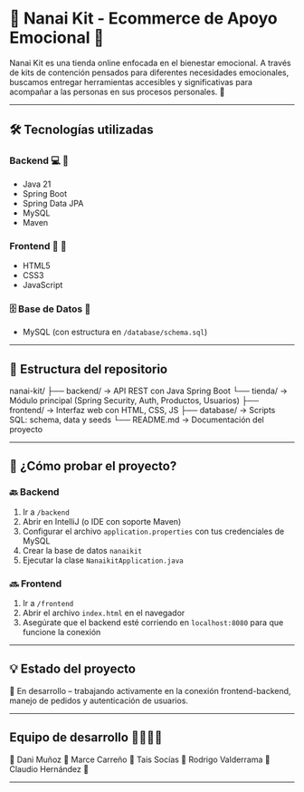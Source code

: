# 🪻 Nanai Kit - Ecommerce de Apoyo Emocional 🪻

Nanai Kit es una tienda online enfocada en el bienestar emocional. A través de kits de contención pensados para diferentes necesidades emocionales, buscamos entregar herramientas accesibles y significativas para acompañar a las personas en sus procesos personales. 💖

---

## 🛠️ Tecnologías utilizadas

### Backend 💻 🪻
- Java 21
- Spring Boot 
- Spring Data JPA
- MySQL
- Maven

### Frontend 🎨 🪻
- HTML5
- CSS3
- JavaScript

### 🗄️ Base de Datos 🪻
- MySQL (con estructura en `/database/schema.sql`)

---

## 📁 Estructura del repositorio

nanai-kit/
├── backend/ → API REST con Java Spring Boot
        └── tienda/ → Módulo principal (Spring Security, Auth, Productos, Usuarios)
├── frontend/ → Interfaz web con HTML, CSS, JS
├── database/ → Scripts SQL: schema, data y seeds
└── README.md → Documentación del proyecto

---

## 🧪 ¿Cómo probar el proyecto?

### 🔙 Backend
1. Ir a `/backend`
2. Abrir en IntelliJ (o IDE con soporte Maven)
3. Configurar el archivo `application.properties` con tus credenciales de MySQL
4. Crear la base de datos `nanaikit`
5. Ejecutar la clase `NanaikitApplication.java`

### 🔜 Frontend
1. Ir a `/frontend`
2. Abrir el archivo `index.html` en el navegador
3. Asegúrate que el backend esté corriendo en `localhost:8080` para que funcione la conexión

---

## 💡 Estado del proyecto

🚧 En desarrollo – trabajando activamente en la conexión frontend-backend, manejo de pedidos y autenticación de usuarios.

---

##  Equipo de desarrollo 🧑‍🤝‍🧑💖

🪻 Dani Muñoz
🪻 Marce Carreño
🪻 Tais Socías
🪻 Rodrigo Valderrama
🪻 Claudio Hernández 🪻

---

